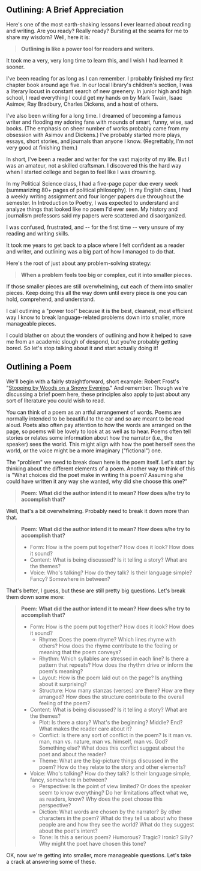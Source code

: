 Outlining: A Brief Appreciation
---
Here's one of the most earth-shaking lessons I ever learned about reading and writing. Are you ready? Really ready? Bursting at the seams for me to share my wisdom? Well, here it is:

> **Outlining is like a power tool for readers and writers.**

It took me a very, very long time to learn this, and I wish I had learned it sooner.

I've been reading for as long as I can remember. I probably finished my first chapter book around age five. In our local library's children's section, I was a literary locust in constant search of new greenery. In junior high and high school, I read everything I could get my hands on by Mark Twain, Isaac Asimov, Ray Bradbury, Charles Dickens, and a host of others.

I've also been writing for a long time. I dreamed of becoming a famous writer and flooding my adoring fans with mounds of smart, funny, wise, sad books. (The emphasis on sheer number of works probably came from my obsession with Asimov and Dickens.) I've probably started more plays, essays, short stories, and journals than anyone I know. (Regrettably, I'm not very good at finishing them.)

In short, I've been a reader and writer for the vast majority of my life. But I was an amateur, not a skilled craftsman. I discovered this the hard way when I started college and began to feel like I was drowning.

In my Political Science class, I had a five-page paper due every week (summarizing 80+ pages of political philosophy). In my English class, I had a weekly writing assignment and four longer papers due throughout the semester. In Introduction to Poetry, I was expected to understand and analyze things that looked like no poem I'd ever seen. My history and journalism professors said my papers were scattered and disaorganized.

I was confused, frustrated, and -- for the first time -- very unsure of my reading and writing skills.

It took me years to get back to a place where I felt confident as a reader and writer, and outlining was a big part of how I managed to do that. 

Here's the root of just about any problem-solving strategy:

> **When a problem feels too big or complex, cut it into smaller pieces.**

If those smaller pieces are still overwhelming, cut each of them into smaller pieces. Keep doing this all the way down until every piece is one you can hold, comprehend, and understand.

I call outlining a "power tool" because it is the best, cleanest, most efficient way I know to break language-related problems down into smaller, more manageable pieces.

I could blather on about the wonders of outlining and how it helped to save me from an academic slough of despond, but you're probably getting bored. So let's stop talking about it and start actually doing it!

Outlining a Poem
---
We'll begin with a fairly straightforward, short example: Robert Frost's "[Stopping by Woods on a Snowy Evening](https://www.poetryfoundation.org/poems/42891/stopping-by-woods-on-a-snowy-evening)." And remember: Though we're discussing a brief poem here, these principles also apply to just about any sort of literature you could wish to read.

You can think of a poem as an artful arrangement of words. Poems are normally intended to be beautiful to the ear and so are meant to be read aloud. Poets also often pay attention to how the words are arranged on the page, so poems will be lovely to look at as well as to hear. Poems often tell stories or relates some information about how the narrator (i.e., the speaker) sees the world. This might align with how the poet herself sees the world, or the voice might be a more imaginary ("fictional") one.

The "problem" we need to break down here is the poem itself. Let's start by thinking about the different elements of a poem. Another way to think of this is "What choices did the poet make in writing this poem? Assuming she could have written it any way she wanted, why did she choose this one?"

> **Poem: What did the author intend it to mean? How does s/he try to accomplish that?**

Well, that's a bit overwhelming. Probably need to break it down more than that. 

> **Poem: What did the author intend it to mean? How does s/he try to accomplish that?**
> * Form: How is the poem put together? How does it look? How does it sound?
> * Content: What is being discussed? Is it telling a story? What are the themes?
> * Voice: Who's talking? How do they talk? Is their language simple? Fancy? Somewhere in between?

That's better, I guess, but these are still pretty big questions. Let's break them down some more:

> **Poem: What did the author intend it to mean? How does s/he try to accomplish that?**
> * Form: How is the poem put together? How does it look? How does it sound?
>   - Rhyme: Does the poem rhyme? Which lines rhyme with others? How does the rhyme contribute to the feeling or meaning that the poem conveys?
>   - Rhythm: Which syllables are stressed in each line? Is there a pattern that repeats? How does the rhythm drive or inform the poem's meaning?
>   - Layout: How is the poem laid out on the page? Is anything about it surprising?
>   - Structure: How many stanzas (verses) are there? How are they arranged? How does the structure contribute to the overall feeling of the poem?
> * Content: What is being discussed? Is it telling a story? What are the themes?
>   - Plot: Is there a story? What's the beginning? Middle? End? What makes the reader care about it?
>   - Conflict: Is there any sort of conflict in the poem? Is it man vs. man, man vs. nature, man vs. himself, man vs. God? Something else? What does this conflict suggest about the poet and about the reader?
>   - Theme: What are the big-picture things discussed in the poem? How do they relate to the story and other elements?
> * Voice: Who's talking? How do they talk? Is their language simple, fancy, somewhere in between?
>   - Perspective: Is the point of view limited? Or does the speaker seem to know everything? Do her limitations affect what we, as readers, know? Why does the poet choose this perspective?
>   - Diction: What words are chosen by the narrator? By other characters in the poem? What do they tell us about who these people are and how they see the world? What do they suggest about the poet's intent?
>   - Tone: Is this a serious poem? Humorous? Tragic? Ironic? Silly? Why might the poet have chosen this tone?

OK, now we're getting into smaller, more manageable questions. Let's take a crack at answering some of these.

